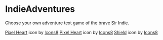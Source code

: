# IndieAdventures
Choose your own adventure text game of the brave Sir Indie.

<a target="_blank" href="https://icons8.com/icon/TZiEiIITytF2/pixel-heart">Pixel Heart</a> icon by <a target="_blank" href="https://icons8.com">Icons8</a>
<a target="_blank" href="https://icons8.com/icon/cOV2sa6yhYPi/pixel-heart">Pixel Heart</a> icon by <a target="_blank" href="https://icons8.com">Icons8</a>
<a target="_blank" href="https://icons8.com/icon/ITkvzJKFjv70/shield">Shield</a> icon by <a target="_blank" href="https://icons8.com">Icons8</a>